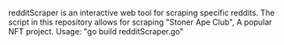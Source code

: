 redditScraper is an interactive web tool for scraping specific reddits. 
The script in this repository allows for scraping "Stoner Ape Club", A popular NFT project. 
Usage: "go build redditScraper.go"
